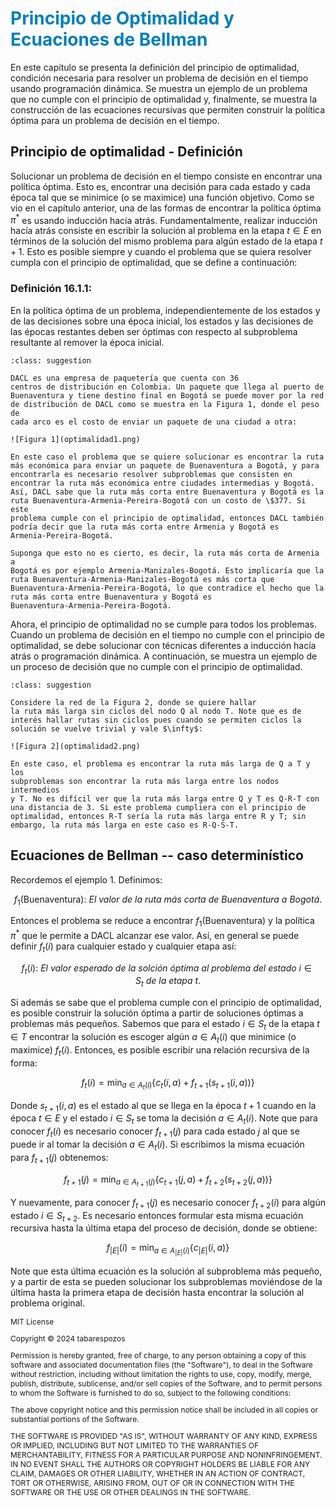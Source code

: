 # <span style="color:#007fb9">Principio de Optimalidad y Ecuaciones de Bellman</span>

En este capítulo se presenta la definición del principio de optimalidad,
condición necesaria para resolver un problema de decisión en el tiempo
usando programación dinámica. Se muestra un ejemplo de un problema que
no cumple con el principio de optimalidad y, finalmente, se muestra la
construcción de las ecuaciones recursivas que permiten construir la
política óptima para un problema de decisión en el tiempo.

##  Principio de optimalidad - Definición

Solucionar un problema de decisión en el tiempo consiste en encontrar
una política óptima. Esto es, encontrar una decisión para cada estado y
cada época tal que se minimice (o se maximice) una función objetivo.
Como se vio en el capítulo anterior, una de las formas de encontrar la
política óptima $\pi^{*}$ es usando inducción hacía atrás.
Fundamentalmente, realizar inducción hacía atrás consiste en escribir la
solución al problema en la etapa $t \in E$ en términos de la solución
del mismo problema para algún estado de la etapa $t + 1$. Esto es
posible siempre y cuando el problema que se quiera resolver cumpla con
el principio de optimalidad, que se define a continuación:

### **Definición 16.1.1:** 

En la política óptima de un problema, independientemente de los estados
y de las decisiones sobre una época inicial, los estados y las
decisiones de las épocas restantes deben ser óptimas con respecto al
subproblema resultante al remover la época inicial.

```{admonition} Ejemplo 1
:class: suggestion

DACL es una empresa de paquetería que cuenta con 36
centros de distribución en Colombia. Un paquete que llega al puerto de
Buenaventura y tiene destino final en Bogotá se puede mover por la red
de distribución de DACL como se muestra en la Figura 1, donde el peso de
cada arco es el costo de enviar un paquete de una ciudad a otra:

![Figura 1](optimalidad1.png)

En este caso el problema que se quiere solucionar es encontrar la ruta
más económica para enviar un paquete de Buenaventura a Bogotá, y para
encontrarla es necesario resolver subproblemas que consisten en
encontrar la ruta más económica entre ciudades intermedias y Bogotá.
Así, DACL sabe que la ruta más corta entre Buenaventura y Bogotá es la
ruta Buenaventura-Armenia-Pereira-Bogotá con un costo de \$377. Si este
problema cumple con el principio de optimalidad, entonces DACL también
podría decir que la ruta más corta entre Armenia y Bogotá es
Armenia-Pereira-Bogotá.

Suponga que esto no es cierto, es decir, la ruta más corta de Armenia a
Bogotá es por ejemplo Armenia-Manizales-Bogotá. Esto implicaría que la
ruta Buenaventura-Armenia-Manizales-Bogotá es más corta que
Buenaventura-Armenia-Pereira-Bogotá, lo que contradice el hecho que la
ruta más corta entre Buenaventura y Bogotá es
Buenaventura-Armenia-Pereira-Bogotá.

```

Ahora, el principio de optimalidad no se cumple para todos los
problemas. Cuando un problema de decisión en el tiempo no cumple con el
principio de optimalidad, se debe solucionar con técnicas diferentes a
inducción hacía atrás o programación dinámica. A continuación, se
muestra un ejemplo de un proceso de decisión que no cumple con el
principio de optimalidad.

```{admonition} Ejemplo 2
:class: suggestion

Considere la red de la Figura 2, donde se quiere hallar
la ruta más larga sin ciclos del nodo Q al nodo T. Note que es de
interés hallar rutas sin ciclos pues cuando se permiten ciclos la
solución se vuelve trivial y vale $\infty$:

![Figura 2](optimalidad2.png)

En este caso, el problema es encontrar la ruta más larga de Q a T y los
subproblemas son encontrar la ruta más larga entre los nodos intermedios
y T. No es difícil ver que la ruta más larga entre Q y T es Q-R-T con
una distancia de 3. Si este problema cumpliera con el principio de
optimalidad, entonces R-T sería la ruta más larga entre R y T; sin
embargo, la ruta más larga en este caso es R-Q-S-T.
```

##  Ecuaciones de Bellman -- caso determinístico

Recordemos el ejemplo 1. Definimos:

$$f_{1}\left( \text{Buenaventura} \right):\ El\ valor\ de\ la\ ruta\ más\ corta\ de\ Buenaventura\ a\ Bogotá.$$

Entonces el problema se reduce a encontrar $f_{1}(\text{Buenaventura})$
y la política $\pi^{*}$ que le permite a DACL alcanzar ese valor. Así,
en general se puede definir $f_{t}(i)$ para cualquier estado y cualquier
etapa así:

$$f_{t}(i):\ El\ valor\ esperado\ de\ la\ solción\ óptima\ al\ problema\ del\ estado\ i \in S_{t}\ de\ la\ etapa\ t.$$

Si además se sabe que el problema cumple con el principio de
optimalidad, es posible construir la solución óptima a partir de
soluciones óptimas a problemas más pequeños. Sabemos que para el estado
$i \in S_{t}$ de la etapa $t \in T$ encontrar la solución es escoger
algún $a \in A_{t}(i)$ que minimice (o maximice) $f_{t}(i)$. Entonces,
es posible escribir una relación recursiva de la forma:

$$f_{t}(i) = \min_{a \in A_{t}(i)}\left\{ c_{t}(i,a) + f_{t + 1}(s_{t + 1}(i,a)) \right\}$$

Donde $s_{t + 1}(i,a)$ es el estado al que se llega en la época $t + 1$
cuando en la época $t \in E$ y el estado $i \in S_{t}$ se toma la
decisión $a \in A_{t}(i)$. Note que para conocer $f_{t}(i)$ es necesario
conocer $f_{t + 1}(j)$ para cada estado $j$ al que se puede ir al tomar
la decisión $a \in A_{t}(i)$. Si escribimos la misma ecuación para
$f_{t + 1}(j)$ obtenemos:

$$f_{t + 1}(j) = \min_{a \in A_{t + 1}(j)}\left\{ c_{t + 1}(j,a) + f_{t + 2}(s_{t + 2}(j,a)) \right\}$$

Y nuevamente, para conocer $f_{t + 1}(j)$ es necesario conocer
$f_{t + 2}(i)$ para algún estado $i \in S_{t + 2}$. Es necesario
entonces formular esta misma ecuación recursiva hasta la última etapa
del proceso de decisión, donde se obtiene:

$$f_{|E|}(i) = \min_{a \in A_{|E|}(i)}\left\{ c_{|E|}(i,a) \right\}$$

Note que esta última ecuación es la solución al subproblema más pequeño,
y a partir de esta se pueden solucionar los subproblemas moviéndose de
la última hasta la primera etapa de decisión hasta encontrar la solución
al problema original.


<span style="font-size:12px;"> 
MIT License

Copyright ©  2024 tabarespozos

Permission is hereby granted, free of charge, to any person obtaining a copy
of this software and associated documentation files (the "Software"), to deal
in the Software without restriction, including without limitation the rights
to use, copy, modify, merge, publish, distribute, sublicense, and/or sell
copies of the Software, and to permit persons to whom the Software is
furnished to do so, subject to the following conditions:

The above copyright notice and this permission notice shall be included in all
copies or substantial portions of the Software.

THE SOFTWARE IS PROVIDED "AS IS", WITHOUT WARRANTY OF ANY KIND, EXPRESS OR
IMPLIED, INCLUDING BUT NOT LIMITED TO THE WARRANTIES OF MERCHANTABILITY,
FITNESS FOR A PARTICULAR PURPOSE AND NONINFRINGEMENT. IN NO EVENT SHALL THE
AUTHORS OR COPYRIGHT HOLDERS BE LIABLE FOR ANY CLAIM, DAMAGES OR OTHER
LIABILITY, WHETHER IN AN ACTION OF CONTRACT, TORT OR OTHERWISE, ARISING FROM,
OUT OF OR IN CONNECTION WITH THE SOFTWARE OR THE USE OR OTHER DEALINGS IN THE
SOFTWARE.
</span>